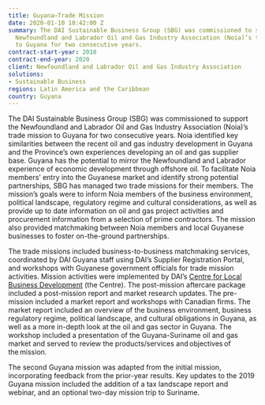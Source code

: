 ```yaml
---
title: Guyana—Trade Mission
date: 2020-01-10 18:42:00 Z
summary: The DAI Sustainable Business Group (SBG) was commissioned to support the
  Newfoundland and Labrador Oil and Gas Industry Association (Noia)’s trade mission
  to Guyana for two consecutive years.
contract-start-year: 2018
contract-end-year: 2020
client: Newfoundland and Labrador Oil and Gas Industry Association
solutions:
- Sustainable Business
regions: Latin America and the Caribbean
country: Guyana
---
```


The DAI Sustainable Business Group (SBG) was commissioned to support the Newfoundland and Labrador Oil and Gas Industry Association (Noia)’s trade mission to Guyana for two consecutive years. Noia identified key similarities between the recent oil and gas industry development in Guyana and the Province’s own experiences developing an oil and gas supplier base. Guyana has the potential to mirror the Newfoundland and Labrador experience of economic development through offshore oil. To facilitate Noia members’ entry into the Guyanese market and identify strong potential partnerships, SBG has managed two trade missions for their members. The mission’s goals were to inform Noia members of the business environment, political landscape, regulatory regime and cultural considerations, as well as provide up to date information on oil and gas project activities and procurement information from a selection of prime contractors. The mission also provided matchmaking between Noia members and local Guyanese businesses to foster on-the-ground partnerships.

The trade missions included business-to-business matchmaking services, coordinated by DAI Guyana staff using DAI’s Supplier Registration Portal, and workshops with Guyanese government officials for trade mission activities. Mission activities were implemented by DAI’s [Centre for Local Business Development](https://www.dai.com/our-work/projects/guyana-centre-for-local-business-development) (the Centre). The post-mission aftercare package included a post-mission report and market research updates. The pre-mission included a market report and workshops with Canadian firms. The market report included an overview of the business environment, business regulatory regime, political landscape, and cultural obligations in Guyana, as well as a more in-depth look at the oil and gas sector in Guyana. The workshop included a presentation of the Guyana-Suriname oil and gas market and served to review the products/services and objectives of the mission.

The second Guyana mission was adapted from the initial mission, incorporating feedback from the prior-year results. Key updates to the 2019 Guyana mission included the addition of a tax landscape report and webinar, and an optional two-day mission trip to Suriname.
